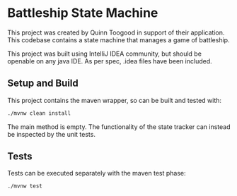 # Battleship State Machine

This project was created by Quinn Toogood in support of their application. This codebase contains a state machine that
manages a game of battleship.

This project was built using IntelliJ IDEA community, but should be openable on any java IDE. As per spec, .idea files
have been included.

## Setup and Build

This project contains the maven wrapper, so can be built and tested with:

```bash
./mvnw clean install
```

The main method is empty. The functionality of the state tracker can instead be inspected by the unit tests.

## Tests

Tests can be executed separately with the maven test phase:

```bash
./mvnw test
```